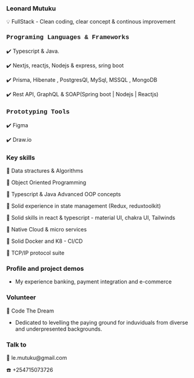 <h3 style"font-family: Courier, monospace; color:blue"> Leonard Mutuku  </h3>
💡  FullStack - Clean coding, clear concept & continous improvement 

<h3 style="font-family: Courier, monospace;"> Programing Languages & Frameworks </h3>
 
✔️ Typescript & Java. 
 
✔️ Nextjs, reactjs, Nodejs & express, sring boot

✔️ Prisma, Hibenate , PostgresQl, MySql, MSSQL , MongoDB 

✔️ Rest API, GraphQL & SOAP(Spring boot | Nodejs | Reactjs)


<h3 style="font-family: Courier, monospace;"> Prototyping Tools</h3>

✔️ Figma 

✔️ Draw.io  

<h3 style"font-family: Courier, monospace;">Key skills</h3>

 📌 Data stractures & Algorithms
 
 📌 Object Oriented Programming

 📌 Typescript & Java Advanced OOP concepts

 📌 Solid experience in state management (Redux, reduxtoolkit)
 
 📌 Solid skills in react & typescript - material UI, chakra UI, Tailwinds 

 📌 Native Cloud & micro services

 📌 Solid Docker and K8 -  CI/CD 

 📌 TCP/IP protocol suite


 <h3  style"font-family: Courier, monospace;"> Profile and project demos</h3>
 
 + My experience banking, payment integration and e-commerce
 

<h3 style"font-family: Courier, monospace;"> Volunteer</h3>

🥂 Code The Dream
- Dedicated to levelling the paying ground for induviduals from diverse and underpresented backgrounds.

<h3> Talk to</h3>
📧 le.mutuku@gmail.com

☎️ +254715073726


 

